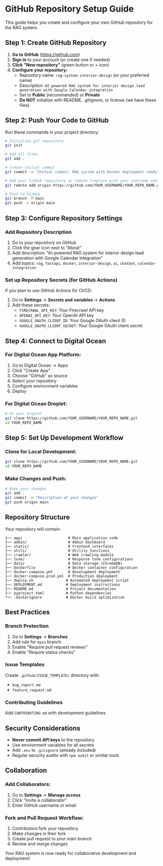 # GitHub Repository Setup Guide

This guide helps you create and configure your own GitHub repository for the RAG system.

## Step 1: Create GitHub Repository

1. **Go to GitHub** (https://github.com)
2. **Sign in** to your account (or create one if needed)
3. **Click "New repository"** (green button or + icon)
4. **Configure your repository:**
   - Repository name: `rag-system-interior-design` (or your preferred name)
   - Description: `AI-powered RAG system for interior design lead generation with Google Calendar integration`
   - Set to **Public** (recommended) or **Private**
   - **Do NOT** initialize with README, .gitignore, or license (we have these files)

## Step 2: Push Your Code to GitHub

Run these commands in your project directory:

```bash
# Initialize git repository
git init

# Add all files
git add .

# Create initial commit
git commit -m "Initial commit: RAG system with Docker deployment ready"

# Add your GitHub repository as remote (replace with your username and repo name)
git remote add origin https://github.com/YOUR_USERNAME/YOUR_REPO_NAME.git

# Push to GitHub
git branch -M main
git push -u origin main
```

## Step 3: Configure Repository Settings

### Add Repository Description
1. Go to your repository on GitHub
2. Click the gear icon next to "About"
3. Add description: "AI-powered RAG system for interior design lead generation with Google Calendar integration"
4. Add topics: `rag`, `fastapi`, `docker`, `interior-design`, `ai`, `chatbot`, `calendar-integration`

### Set up Repository Secrets (for GitHub Actions)
If you plan to use GitHub Actions for CI/CD:

1. Go to **Settings** → **Secrets and variables** → **Actions**
2. Add these secrets:
   - `FIRECRAWL_API_KEY`: Your Firecrawl API key
   - `OPENAI_API_KEY`: Your OpenAI API key
   - `GOOGLE_OAUTH_CLIENT_ID`: Your Google OAuth client ID
   - `GOOGLE_OAUTH_CLIENT_SECRET`: Your Google OAuth client secret

## Step 4: Connect to Digital Ocean

### For Digital Ocean App Platform:
1. Go to Digital Ocean → Apps
2. Click "Create App"
3. Choose "GitHub" as source
4. Select your repository
5. Configure environment variables
6. Deploy

### For Digital Ocean Droplet:
```bash
# On your droplet
git clone https://github.com/YOUR_USERNAME/YOUR_REPO_NAME.git
cd YOUR_REPO_NAME
```

## Step 5: Set Up Development Workflow

### Clone for Local Development:
```bash
git clone https://github.com/YOUR_USERNAME/YOUR_REPO_NAME.git
cd YOUR_REPO_NAME
```

### Make Changes and Push:
```bash
# Make your changes
git add .
git commit -m "Description of your changes"
git push origin main
```

## Repository Structure

Your repository will contain:
```
├── app/                     # Main application code
├── admin/                   # Admin dashboard
├── static/                  # Frontend interfaces
├── utils/                   # Utility functions
├── crawler/                 # Web crawling module
├── tone/                    # Response tone configurations
├── data/                    # Data storage (ChromaDB)
├── Dockerfile               # Docker container configuration
├── docker-compose.yml       # Development deployment
├── docker-compose.prod.yml  # Production deployment
├── deploy.sh               # Automated deployment script
├── DEPLOYMENT.md           # Deployment instructions
├── README.md               # Project documentation
├── pyproject.toml          # Python dependencies
└── .dockerignore           # Docker build optimization
```

## Best Practices

### Branch Protection
1. Go to **Settings** → **Branches**
2. Add rule for `main` branch
3. Enable "Require pull request reviews"
4. Enable "Require status checks"

### Issue Templates
Create `.github/ISSUE_TEMPLATE/` directory with:
- `bug_report.md`
- `feature_request.md`

### Contributing Guidelines
Add `CONTRIBUTING.md` with development guidelines

## Security Considerations

- **Never commit API keys** to the repository
- Use environment variables for all secrets
- Add `.env` to `.gitignore` (already included)
- Regular security audits with `npm audit` or similar tools

## Collaboration

### Add Collaborators:
1. Go to **Settings** → **Manage access**
2. Click "Invite a collaborator"
3. Enter GitHub username or email

### Fork and Pull Request Workflow:
1. Contributors fork your repository
2. Make changes in their fork
3. Create pull request to your main branch
4. Review and merge changes

Your RAG system is now ready for collaborative development and deployment!